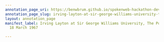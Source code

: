 ```yaml
---
annotation_page_uri: https://benwbrum.github.io/spokenweb-hackathon-development/annotations/irving-layton-at-sir-george-williams-university-the-poetry-series-18-march-1967-canvas-1-unknown.json
annotation_page_slug: irving-layton-at-sir-george-williams-university-the-poetry-series-18-march-1967-canvas-1-unknown
layout: annotation_page
manifest_label: Irving Layton at Sir George Williams University, The Poetry Series,
  18 March 1967

---
```

